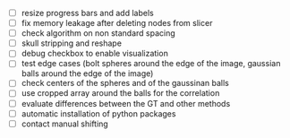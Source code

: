 - [ ] resize progress bars and add labels
- [ ] fix memory leakage after deleting nodes from slicer
- [ ] check algorithm on non standard spacing
- [ ] skull stripping and reshape
- [ ] debug checkbox to enable visualization
- [ ] test edge cases (bolt spheres around the edge of the image, gaussian balls around the edge of the image)
- [ ] check centers of the spheres and of the gaussinan balls
- [ ] use cropped array around the balls for the correlation
- [ ] evaluate differences between the GT and other methods
- [ ] automatic installation of python packages
- [ ] contact manual shifting